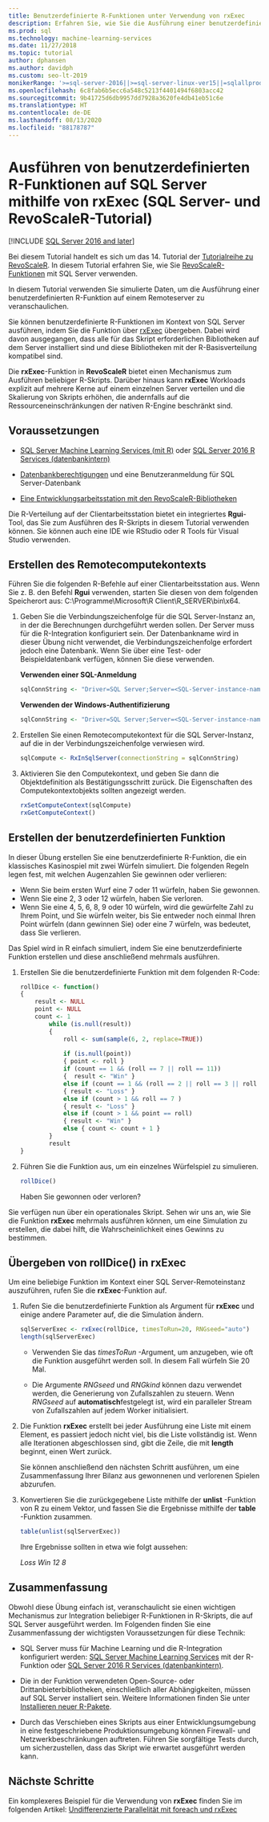 ```yaml
---
title: Benutzerdefinierte R-Funktionen unter Verwendung von rxExec
description: Erfahren Sie, wie Sie die Ausführung einer benutzerdefinierten R-Funktion auf einem Remoteserver veranschaulichen.
ms.prod: sql
ms.technology: machine-learning-services
ms.date: 11/27/2018
ms.topic: tutorial
author: dphansen
ms.author: davidph
ms.custom: seo-lt-2019
monikerRange: '>=sql-server-2016||>=sql-server-linux-ver15||=sqlallproducts-allversions'
ms.openlocfilehash: 6c8fab6b5ecc6a548c5213f4401494f6803acc42
ms.sourcegitcommit: 9b41725d6db9957dd7928a3620fe4db41eb51c6e
ms.translationtype: HT
ms.contentlocale: de-DE
ms.lasthandoff: 08/13/2020
ms.locfileid: "88178787"
---
```

# <a name="run-custom-r-functions-on-sql-server-using-rxexec-sql-server-and-revoscaler-tutorial"></a>Ausführen von benutzerdefinierten R-Funktionen auf SQL Server mithilfe von rxExec (SQL Server- und RevoScaleR-Tutorial)
[!INCLUDE [SQL Server 2016 and later](../../includes/applies-to-version/sqlserver2016.md)]

Bei diesem Tutorial handelt es sich um das 14. Tutorial der [Tutorialreihe zu RevoScaleR](deepdive-data-science-deep-dive-using-the-revoscaler-packages.md). In diesem Tutorial erfahren Sie, wie Sie [RevoScaleR-Funktionen](https://docs.microsoft.com/machine-learning-server/r-reference/revoscaler/revoscaler) mit SQL Server verwenden.

In diesem Tutorial verwenden Sie simulierte Daten, um die Ausführung einer benutzerdefinierten R-Funktion auf einem Remoteserver zu veranschaulichen.

Sie können benutzerdefinierte R-Funktionen im Kontext von SQL Server ausführen, indem Sie die Funktion über [rxExec](https://docs.microsoft.com/machine-learning-server/r-reference/revoscaler/rxexec) übergeben. Dabei wird davon ausgegangen, dass alle für das Skript erforderlichen Bibliotheken auf dem Server installiert sind und diese Bibliotheken mit der R-Basisverteilung kompatibel sind. 

Die **rxExec**-Funktion in **RevoScaleR** bietet einen Mechanismus zum Ausführen beliebiger R-Skripts. Darüber hinaus kann **rxExec** Workloads explizit auf mehrere Kerne auf einem einzelnen Server verteilen und die Skalierung von Skripts erhöhen, die andernfalls auf die Ressourceneinschränkungen der nativen R-Engine beschränkt sind.

## <a name="prerequisites"></a>Voraussetzungen

+ [SQL Server Machine Learning Services (mit R)](../install/sql-machine-learning-services-windows-install.md) oder [SQL Server 2016 R Services (datenbankintern)](../install/sql-r-services-windows-install.md)
  
+ [Datenbankberechtigungen](../security/user-permission.md) und eine Benutzeranmeldung für SQL Server-Datenbank

+ [Eine Entwicklungsarbeitsstation mit den RevoScaleR-Bibliotheken](../r/set-up-a-data-science-client.md)

Die R-Verteilung auf der Clientarbeitsstation bietet ein integriertes **Rgui**-Tool, das Sie zum Ausführen des R-Skripts in diesem Tutorial verwenden können. Sie können auch eine IDE wie RStudio oder R Tools für Visual Studio verwenden.

## <a name="create-the-remote-compute-context"></a>Erstellen des Remotecomputekontexts

Führen Sie die folgenden R-Befehle auf einer Clientarbeitsstation aus. Wenn Sie z. B. den Befehl **Rgui** verwenden, starten Sie diesen von dem folgenden Speicherort aus: C:\Programme\Microsoft\R Client\R_SERVER\bin\x64\.

1. Geben Sie die Verbindungszeichenfolge für die SQL Server-Instanz an, in der die Berechnungen durchgeführt werden sollen. Der Server muss für die R-Integration konfiguriert sein. Der Datenbankname wird in dieser Übung nicht verwendet, die Verbindungszeichenfolge erfordert jedoch eine Datenbank. Wenn Sie über eine Test- oder Beispieldatenbank verfügen, können Sie diese verwenden.

    **Verwenden einer SQL-Anmeldung**

    ```R
    sqlConnString <- "Driver=SQL Server;Server=<SQL-Server-instance-name>; Database=<database-name>;Uid=<SQL-user-name>;Pwd=<password>"
    ```

    **Verwenden der Windows-Authentifizierung**

    ```R
    sqlConnString <- "Driver=SQL Server;Server=<SQL-Server-instance-name>;Database=<database-name>;Trusted_Connection=True"
    ```

2. Erstellen Sie einen Remotecomputekontext für die SQL Server-Instanz, auf die in der Verbindungszeichenfolge verwiesen wird.

    ```R
    sqlCompute <- RxInSqlServer(connectionString = sqlConnString)
    ```

3. Aktivieren Sie den Computekontext, und geben Sie dann die Objektdefinition als Bestätigungsschritt zurück. Die Eigenschaften des Computekontextobjekts sollten angezeigt werden.

    ```R
    rxSetComputeContext(sqlCompute)
    rxGetComputeContext()
    ```

## <a name="create-the-custom-function"></a>Erstellen der benutzerdefinierten Funktion

In dieser Übung erstellen Sie eine benutzerdefinierte R-Funktion, die ein klassisches Kasinospiel mit zwei Würfeln simuliert. Die folgenden Regeln legen fest, mit welchen Augenzahlen Sie gewinnen oder verlieren:

+ Wenn Sie beim ersten Wurf eine 7 oder 11 würfeln, haben Sie gewonnen.
+ Wenn Sie eine 2, 3 oder 12 würfeln, haben Sie verloren.
+ Wenn Sie eine 4, 5, 6, 8, 9 oder 10 würfeln, wird die gewürfelte Zahl zu Ihrem Point, und Sie würfeln weiter, bis Sie entweder noch einmal Ihren Point würfeln (dann gewinnen Sie) oder eine 7 würfeln, was bedeutet, dass Sie verlieren.

Das Spiel wird in R einfach simuliert, indem Sie eine benutzerdefinierte Funktion erstellen und diese anschließend mehrmals ausführen.

1.  Erstellen Sie die benutzerdefinierte Funktion mit dem folgenden R-Code:
  
    ```R
    rollDice <- function()
    {
        result <- NULL
        point <- NULL
        count <- 1
            while (is.null(result))
            {
                roll <- sum(sample(6, 2, replace=TRUE))
  
                if (is.null(point))
                { point <- roll }
                if (count == 1 && (roll == 7 || roll == 11))
                {  result <- "Win" }
                else if (count == 1 && (roll == 2 || roll == 3 || roll == 12))
                { result <- "Loss" }
                else if (count > 1 && roll == 7 )
                { result <- "Loss" }
                else if (count > 1 && point == roll)
                { result <- "Win" }
                else { count <- count + 1 }
            }
            result
    }
    ```
  
2.  Führen Sie die Funktion aus, um ein einzelnes Würfelspiel zu simulieren.
  
    ```R
    rollDice()
    ```
  
    Haben Sie gewonnen oder verloren?
  
Sie verfügen nun über ein operationales Skript. Sehen wir uns an, wie Sie die Funktion **rxExec** mehrmals ausführen können, um eine Simulation zu erstellen, die dabei hilft, die Wahrscheinlichkeit eines Gewinns zu bestimmen.

## <a name="pass-rolldice-in-rxexec"></a>Übergeben von rollDice() in rxExec

Um eine beliebige Funktion im Kontext einer SQL Server-Remoteinstanz auszuführen, rufen Sie die **rxExec**-Funktion auf.

1. Rufen Sie die benutzerdefinierte Funktion als Argument für **rxExec** und einige andere Parameter auf, die die Simulation ändern.
  
    ```R
    sqlServerExec <- rxExec(rollDice, timesToRun=20, RNGseed="auto")
    length(sqlServerExec)
    ```
  
    + Verwenden Sie das *timesToRun* -Argument, um anzugeben, wie oft die Funktion ausgeführt werden soll.  In diesem Fall würfeln Sie 20 Mal.
  
    + Die Argumente *RNGseed* und *RNGkind* können dazu verwendet werden, die Generierung von Zufallszahlen zu steuern. Wenn *RNGseed* auf **automatisch**festgelegt ist, wird ein paralleler Stream von Zufallszahlen auf jedem Worker initialisiert.
  
2. Die Funktion **rxExec** erstellt bei jeder Ausführung eine Liste mit einem Element, es passiert jedoch nicht viel, bis die Liste vollständig ist. Wenn alle Iterationen abgeschlossen sind, gibt die Zeile, die mit **length** beginnt, einen Wert zurück.
  
    Sie können anschließend den nächsten Schritt ausführen, um eine Zusammenfassung Ihrer Bilanz aus gewonnenen und verlorenen Spielen abzurufen.
  
3. Konvertieren Sie die zurückgegebene Liste mithilfe der **unlist** -Funktion von R zu einem Vektor, und fassen Sie die Ergebnisse mithilfe der **table** -Funktion zusammen.
  
    ```R
    table(unlist(sqlServerExec))
    ```
  
    Ihre Ergebnisse sollten in etwa wie folgt aussehen:
  
     *Loss  Win* *12  8*

## <a name="conclusion"></a>Zusammenfassung

Obwohl diese Übung einfach ist, veranschaulicht sie einen wichtigen Mechanismus zur Integration beliebiger R-Funktionen in R-Skripts, die auf SQL Server ausgeführt werden. Im Folgenden finden Sie eine Zusammenfassung der wichtigsten Voraussetzungen für diese Technik:

+ SQL Server muss für Machine Learning und die R-Integration konfiguriert werden: [SQL Server Machine Learning Services](../install/sql-machine-learning-services-windows-install.md) mit der R-Funktion oder [SQL Server 2016 R Services (datenbankintern)](../install/sql-r-services-windows-install.md).

+ Die in der Funktion verwendeten Open-Source- oder Drittanbieterbibliotheken, einschließlich aller Abhängigkeiten, müssen auf SQL Server installiert sein. Weitere Informationen finden Sie unter [Installieren neuer R-Pakete](../package-management/install-additional-r-packages-on-sql-server.md).

+ Durch das Verschieben eines Skripts aus einer Entwicklungsumgebung in eine festgeschriebene Produktionsumgebung können Firewall- und Netzwerkbeschränkungen auftreten. Führen Sie sorgfältige Tests durch, um sicherzustellen, dass das Skript wie erwartet ausgeführt werden kann.

## <a name="next-steps"></a>Nächste Schritte

Ein komplexeres Beispiel für die Verwendung von **rxExec** finden Sie im folgenden Artikel: [Undifferenzierte Parallelität mit foreach und rxExec](https://blog.revolutionanalytics.com/2015/04/coarse-grain-parallelism-with-foreach-and-rxexec.html)
